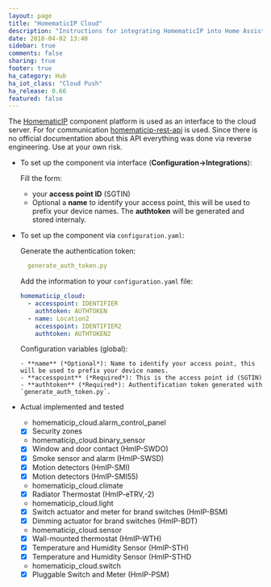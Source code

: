 ```yaml
---
layout: page
title: "HomematicIP Cloud"
description: "Instructions for integrating HomematicIP into Home Assistant."
date: 2018-04-02 13:40
sidebar: true
comments: false
sharing: true
footer: true
ha_category: Hub
ha_iot_class: "Cloud Push"
ha_release: 0.66
featured: false
---
```


The [HomematicIP](http://www.homematic-ip.com) component platform is used as an interface to the cloud server.
For for communication [homematicip-rest-api](https://github.com/coreGreenberet/homematicip-rest-api) is used. Since there is no official documentation about this API everything was done via reverse engineering. Use at your own risk.

* To set up the component via interface (**Configuration->Integrations**):
  
  Fill the form:
    - your **access point ID** (SGTIN)
    - Optional a **name** to identify your access point, this will be used to prefix your device names.
  The **authtoken** will be generated and stored internaly.


* To set up the component via `configuration.yaml`:

  Generate the authentication token:
    ```yaml
      generate_auth_token.py
    ```

  Add the information to your `configuration.yaml` file:
    ```yaml
    homematicip_cloud:
      - accesspoint: IDENTIFIER
        authtoken: AUTHTOKEN
      - name: Location2
        accesspoint: IDENTIFIER2
        authtoken: AUTHTOKEN2   
    ```

    Configuration variables (global):

      - **name** (*Optional*): Name to identify your access point, this will be used to prefix your device names.
      - **accesspoint** (*Required*): This is the access point id (SGTIN)
      - **authtoken** (*Required*): Authentification token generated with `generate_auth_token.py`.

* Actual implemented and tested

  - homematicip_cloud.alarm_control_panel
  - [x] Security zones
  - homematicip_cloud.binary_sensor  
  - [x] Window and door contact (HmIP-SWDO)
  - [x] Smoke sensor and alarm (HmIP-SWSD) 
  - [x] Motion detectors (HmIP-SMI)
  - [x] Motion detectors (HmIP-SMI55)
  - homematicip_cloud.climate
  - [x] Radiator Thermostat (HmIP-eTRV,-2)
  -  homematicip_cloud.light
  - [x] Switch actuator and meter for brand switches (HmIP-BSM)
  - [x] Dimming actuator for brand switches (HmIP-BDT)
  - homematicip_cloud.sensor
  - [x] Wall-mounted thermostat (HmIP-WTH)
  - [x] Temperature and Humidity Sensor (HmIP-STH)
  - [x] Temperature and Humidity Sensor (HmIP-STHD
  - homematicip_cloud.switch
  - [x] Pluggable Switch and Meter (HmIP-PSM)
